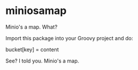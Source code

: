 # miniosamap

Minio's a map. What? 

Import this package into your Groovy project and do:

bucket[key] = content

See? I told you. Minio's a map.
